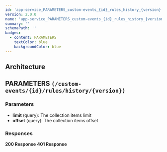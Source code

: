 ```yaml
---
id: 'app-service_PARAMETERS_custom-events_{id}_rules_history_{version}'
version: 2.0.0
name: 'app-service_PARAMETERS_custom-events_{id}_rules_history_{version}'
summary: ''
schemaPath: ''
badges:
  - content: PARAMETERS
    textColor: blue
    backgroundColor: blue
---
```

## Architecture
<NodeGraph />



## PARAMETERS `(/custom-events/{id}/rules/history/{version})`

### Parameters
- **limit** (query): The collection items limit
- **offset** (query): The collection items offset




### Responses
**200 Response**
<SchemaViewer file="response-200.json" maxHeight="500" id="response-200" />
      **401 Response**
<SchemaViewer file="response-401.json" maxHeight="500" id="response-401" />
